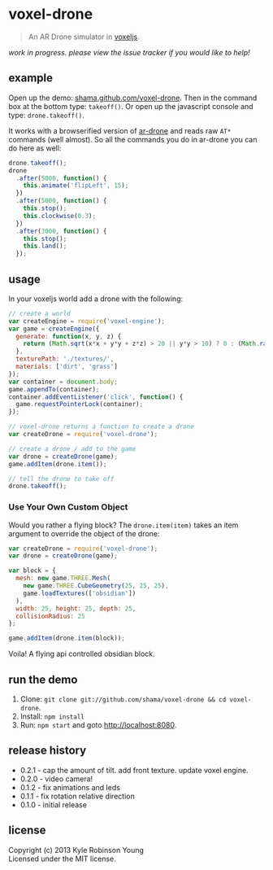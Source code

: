# voxel-drone

> An AR Drone simulator in [voxeljs](http://voxeljs.com).

_work in progress. please view the issue tracker if you would like to help!_

## example

Open up the demo:
[shama.github.com/voxel-drone](http://shama.github.com/voxel-drone). Then in the
command box at the bottom type: `takeoff()`. Or open up the javascript console
and type: `drone.takeoff()`.

It works with a browserified version of
[ar-drone](https://github.com/felixge/node-ar-drone) and reads raw `AT*`
commands (well almost). So all the commands you do in ar-drone you can do
here as well:

```js
drone.takeoff();
drone
  .after(5000, function() {
    this.animate('flipLeft', 15);
  })
  .after(5000, function() {
    this.stop();
    this.clockwise(0.3);
  })
  .after(3000, function() {
    this.stop();
    this.land();
  });
```

## usage

In your voxeljs world add a drone with the following:

```js
// create a world
var createEngine = require('voxel-engine');
var game = createEngine({
  generate: function(x, y, z) {
    return (Math.sqrt(x*x + y*y + z*z) > 20 || y*y > 10) ? 0 : (Math.random() * 2) + 1;
  },
  texturePath: './textures/',
  materials: ['dirt', 'grass']
});
var container = document.body;
game.appendTo(container);
container.addEventListener('click', function() {
  game.requestPointerLock(container);
});

// voxel-drone returns a function to create a drone
var createDrone = require('voxel-drone');

// create a drone / add to the game
var drone = createDrone(game);
game.addItem(drone.item());

// tell the drone to take off
drone.takeoff();
```

### Use Your Own Custom Object
Would you rather a flying block? The `drone.item(item)` takes an item argument
to override the object of the drone:

```js
var createDrone = require('voxel-drone');
var drone = createDrone(game);

var block = {
  mesh: new game.THREE.Mesh(
    new game.THREE.CubeGeometry(25, 25, 25),
    game.loadTextures(['obsidian'])
  ),
  width: 25, height: 25, depth: 25,
  collisionRadius: 25
};

game.addItem(drone.item(block));
```

Voila! A flying api controlled obsidian block.

## run the demo

1. Clone: `git clone git://github.com/shama/voxel-drone && cd voxel-drone`.
1. Install: `npm install`
1. Run: `npm start` and goto [http://localhost:8080](http://localhost:8080).

## release history
* 0.2.1 - cap the amount of tilt. add front texture. update voxel engine.
* 0.2.0 - video camera!
* 0.1.2 - fix animations and leds
* 0.1.1 - fix rotation relative direction
* 0.1.0 - initial release

## license
Copyright (c) 2013 Kyle Robinson Young  
Licensed under the MIT license.
